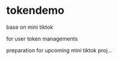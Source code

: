 # tokendemo
base on mini tiktok

for user token managements

preparation for upcoming mini tiktok proj...
